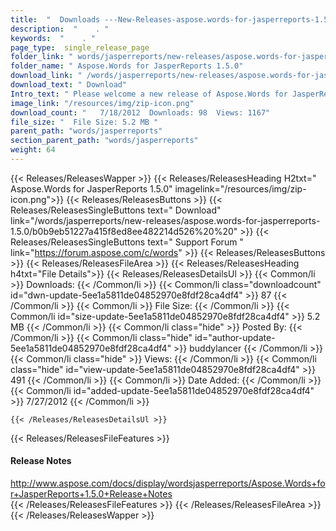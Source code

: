 ```yaml
---
title:  "  Downloads ---New-Releases-aspose.words-for-jasperreports-1.5.0 . " 
description:  "    . " 
keywords:  "    . " 
page_type:  single_release_page
folder_link: " words/jasperreports/new-releases/aspose.words-for-jasperreports-1.5.0/"
folder_name: " Aspose.Words for JasperReports 1.5.0"
download_link: " /words/jasperreports/new-releases/aspose.words-for-jasperreports-1.5.0/5ee1a5811de04852970e8fdf28ca4df4"
download_text: " Download"
Intro_text: " Please welcome a new release of Aspose.Words for JasperReports. In this release,..."
image_link: "/resources/img/zip-icon.png"
download_count: "   7/18/2012  Downloads: 98  Views: 1167"
file_size: "  File Size: 5.2 MB "
parent_path: "words/jasperreports"
section_parent_path: "words/jasperreports"
weight: 64 
---
```


{{< Releases/ReleasesWapper >}}
  {{< Releases/ReleasesHeading H2txt=" Aspose.Words for JasperReports 1.5.0" imagelink="/resources/img/zip-icon.png">}}
  {{< Releases/ReleasesButtons >}}
    {{< Releases/ReleasesSingleButtons text=" Download" link="/words/jasperreports/new-releases/aspose.words-for-jasperreports-1.5.0/b0b9eb51227a415f8ed8ee482214d526%20%20" >}}
    {{< Releases/ReleasesSingleButtons text=" Support Forum " link="https://forum.aspose.com/c/words" >}}
  {{< Releases/ReleasesButtons >}}
  {{< Releases/ReleasesFileArea >}}
    {{< Releases/ReleasesHeading h4txt="File Details">}}
    {{< Releases/ReleasesDetailsUl >}}
            {{< Common/li  >}} Downloads: {{< /Common/li >}} 
      {{< Common/li class="downloadcount" id="dwn-update-5ee1a5811de04852970e8fdf28ca4df4" >}} 87 {{< /Common/li >}} 
      {{< Common/li  >}} File Size: {{< /Common/li >}} 
      {{< Common/li id="size-update-5ee1a5811de04852970e8fdf28ca4df4" >}} 5.2 MB {{< /Common/li >}} 
      {{< Common/li  class="hide" >}} Posted By: {{< /Common/li >}} 
      {{< Common/li class="hide" id="author-update-5ee1a5811de04852970e8fdf28ca4df4" >}} buddylancer {{< /Common/li >}} 
      {{< Common/li class="hide"  >}} Views: {{< /Common/li >}} 
      {{< Common/li class="hide" id="view-update-5ee1a5811de04852970e8fdf28ca4df4" >}} 491 {{< /Common/li >}} 
      {{< Common/li  >}} Date Added: {{< /Common/li >}} 
      {{< Common/li id="added-update-5ee1a5811de04852970e8fdf28ca4df4" >}} 7/27/2012 {{< /Common/li >}} 

    {{< /Releases/ReleasesDetailsUl >}}

  {{< Releases/ReleasesFileFeatures >}}
      <h4>Release Notes</h4><div><a href="http://www.aspose.com/docs/display/wordsjasperreports/Aspose.Words+for+JasperReports+1.5.0+Release+Notes">http://www.aspose.com/docs/display/wordsjasperreports/Aspose.Words+for+JasperReports+1.5.0+Release+Notes</a></div>
  {{< /Releases/ReleasesFileFeatures >}}
 {{< /Releases/ReleasesFileArea >}}
{{< /Releases/ReleasesWapper >}}


